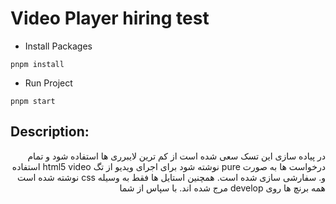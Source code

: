 # Video Player hiring test

- Install Packages

```
pnpm install
```

- Run Project

```
pnpm start
```

## Description:

<div dir='rtl' align='right'>
در پیاده سازی این تسک سعی شده است از کم ترین لایبرری ها استفاده شود و تمام درخواست ها به صورت pure نوشته شود
برای اجرای ویدیو از تگ html5 video استفاده و. سفارشی سازی شده است. 
همچنین استایل ها فقط به وسیله css نوشته شده است
</div>

<div dir='rtl' align='right'>
همه برنچ ها روی develop مرج شده اند.
با سپاس از شما
</div>
